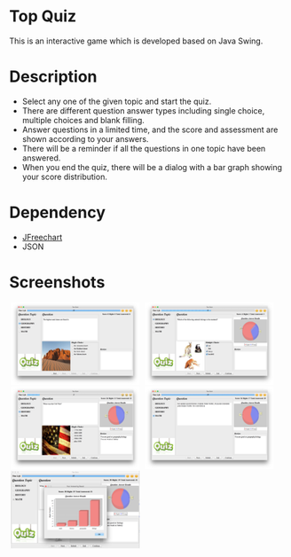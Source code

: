 # Top Quiz

This is an interactive game which is developed based on Java Swing.

# Description
* Select any one of the given topic and start the quiz.
* There are different question answer types including single choice, multiple choices and blank filling.
* Answer questions in a limited time, and the score and assessment are shown according to your answers.
* There will be a reminder if all the questions in one topic have been answered.
* When you end the quiz, there will be a dialog with a bar graph showing your score distribution. 

# Dependency
* [JFreechart](http://www.jfree.org/jfreechart/)
* JSON

# Screenshots

<img src="screenshots/001.png" width="232" hspace="3"/>
<img src="screenshots/002.png" width="232" hspace="3"/>
<img src="screenshots/003.png" width="232" hspace="3"/>
<img src="screenshots/004.png" width="232" hspace="3"/>
<img src="screenshots/005.png" width="232" hspace="3"/>